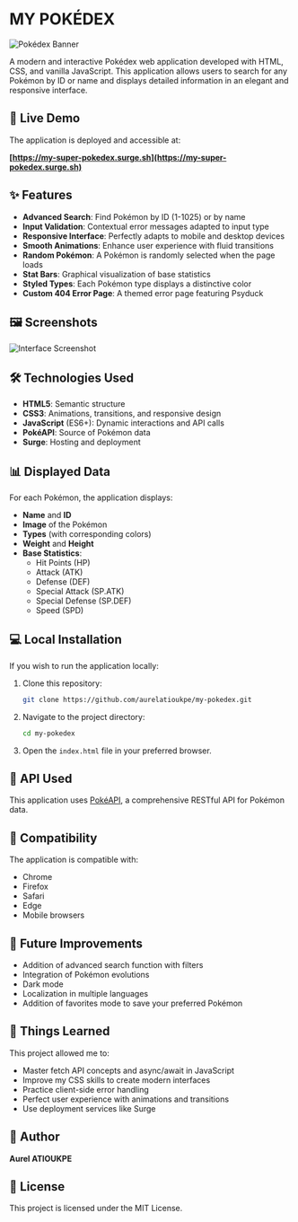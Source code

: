 # MY POKÉDEX

![Pokédex Banner](https://github.com/user-attachments/assets/3aa55246-c9f6-466d-a0d4-b23539223f75)


A modern and interactive Pokédex web application developed with HTML, CSS, and vanilla JavaScript. This application allows users to search for any Pokémon by ID or name and displays detailed information in an elegant and responsive interface.

## 🔴 Live Demo

The application is deployed and accessible at:

**[https://my-super-pokedex.surge.sh](https://my-super-pokedex.surge.sh)**

## ✨ Features

- **Advanced Search**: Find Pokémon by ID (1-1025) or by name
- **Input Validation**: Contextual error messages adapted to input type
- **Responsive Interface**: Perfectly adapts to mobile and desktop devices
- **Smooth Animations**: Enhance user experience with fluid transitions
- **Random Pokémon**: A Pokémon is randomly selected when the page loads
- **Stat Bars**: Graphical visualization of base statistics
- **Styled Types**: Each Pokémon type displays a distinctive color
- **Custom 404 Error Page**: A themed error page featuring Psyduck

## 🖼️ Screenshots

![Interface Screenshot](https://github.com/user-attachments/assets/f892c89b-e9d6-4b3e-b66f-7d9fa2512044)


## 🛠️ Technologies Used

- **HTML5**: Semantic structure
- **CSS3**: Animations, transitions, and responsive design
- **JavaScript** (ES6+): Dynamic interactions and API calls
- **PokéAPI**: Source of Pokémon data
- **Surge**: Hosting and deployment

## 📊 Displayed Data

For each Pokémon, the application displays:
- **Name** and **ID**
- **Image** of the Pokémon
- **Types** (with corresponding colors)
- **Weight** and **Height**
- **Base Statistics**:
  - Hit Points (HP)
  - Attack (ATK)
  - Defense (DEF)
  - Special Attack (SP.ATK)
  - Special Defense (SP.DEF)
  - Speed (SPD)

## 💻 Local Installation

If you wish to run the application locally:

1. Clone this repository:
   ```bash
   git clone https://github.com/aurelatioukpe/my-pokedex.git
   ```

2. Navigate to the project directory:
   ```bash
   cd my-pokedex
   ```

3. Open the `index.html` file in your preferred browser.

## 🔄 API Used

This application uses [PokéAPI](https://pokeapi.co/), a comprehensive RESTful API for Pokémon data.

## 📱 Compatibility

The application is compatible with:
- Chrome
- Firefox
- Safari
- Edge
- Mobile browsers

## 🔮 Future Improvements

- Addition of advanced search function with filters
- Integration of Pokémon evolutions
- Dark mode
- Localization in multiple languages
- Addition of favorites mode to save your preferred Pokémon

## 🧠 Things Learned

This project allowed me to:
- Master fetch API concepts and async/await in JavaScript
- Improve my CSS skills to create modern interfaces
- Practice client-side error handling
- Perfect user experience with animations and transitions
- Use deployment services like Surge

## 👤 Author

**Aurel ATIOUKPE**

## 📄 License

This project is licensed under the MIT License.

